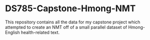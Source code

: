 # DS785-Capstone-Hmong-NMT
This repository contains all the data for my capstone project which attempted to create an NMT off of a small parallel dataset of Hmong-English health-related text.

